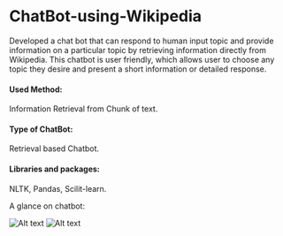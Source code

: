 # ChatBot-using-Wikipedia 

Developed a chat bot that can respond to human input topic and provide information on a particular topic by retrieving information directly from Wikipedia. This chatbot is user friendly, which allows user to choose any topic they desire and present a short information or detailed response.

#### Used Method: 
Information Retrieval from Chunk of text.

#### Type of ChatBot: 
Retrieval based Chatbot.

#### Libraries and packages: 
NLTK, Pandas, Scilit-learn.

A glance on chatbot:

![Alt text](ChatBot-using-Wiki-/blob/main/Screenshot%20(443).png?raw=true "Starting chat with chatbot")
![Alt text](relative/path/to/img.jpg?raw=true "Title")























